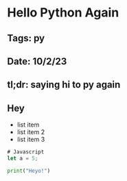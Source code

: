 # Hello Python Again

## Tags: py
## Date: 10/2/23
## tl;dr: saying hi to py again

## Hey

- list item
- list item 2
- list item 3


```js
# Javascript
let a = 5;
```

```py
print("Heyo!")
```
